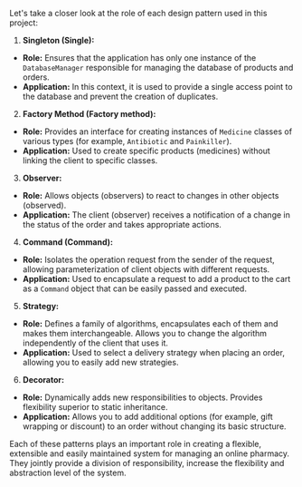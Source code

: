 Let's take a closer look at the role of each design pattern used in this project:

1. **Singleton (Single):**
- **Role:** Ensures that the application has only one instance of the `DatabaseManager` responsible for managing the database of products and orders.
- **Application:** In this context, it is used to provide a single access point to the database and prevent the creation of duplicates.

2. **Factory Method (Factory method):**
- **Role:** Provides an interface for creating instances of `Medicine` classes of various types (for example, `Antibiotic` and `Painkiller`).
- **Application:** Used to create specific products (medicines) without linking the client to specific classes.

3. **Observer:**
- **Role:** Allows objects (observers) to react to changes in other objects (observed).
- **Application:** The client (observer) receives a notification of a change in the status of the order and takes appropriate actions.

4. **Command (Command):**
- **Role:** Isolates the operation request from the sender of the request, allowing parameterization of client objects with different requests.
- **Application:** Used to encapsulate a request to add a product to the cart as a `Command` object that can be easily passed and executed.

5. **Strategy:**
- **Role:** Defines a family of algorithms, encapsulates each of them and makes them interchangeable. Allows you to change the algorithm independently of the client that uses it.
- **Application:** Used to select a delivery strategy when placing an order, allowing you to easily add new strategies.

6. **Decorator:**
- **Role:** Dynamically adds new responsibilities to objects. Provides flexibility superior to static inheritance.
- **Application:** Allows you to add additional options (for example, gift wrapping or discount) to an order without changing its basic structure.

Each of these patterns plays an important role in creating a flexible, extensible and easily maintained system for managing an online pharmacy. They jointly provide a division of responsibility, increase the flexibility and abstraction level of the system.

